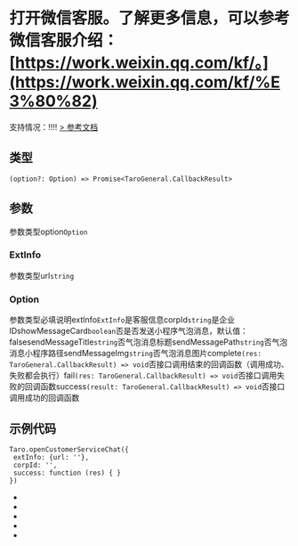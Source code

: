 # 打开微信客服。了解更多信息，可以参考微信客服介绍：[https://work.weixin.qq.com/kf/。](https://work.weixin.qq.com/kf/%E3%80%82)
支持情况：!!!!
[> 参考文档
](https://developers.weixin.qq.com/miniprogram/dev/api/open-api/service-chat/wx.openCustomerServiceChat.html)
## 类型[​](openCustomerServiceChat.html#类型)
```tsx
(option?: Option) => Promise<TaroGeneral.CallbackResult>
```

## 参数[​](openCustomerServiceChat.html#参数)
参数类型option`Option`
### ExtInfo[​](openCustomerServiceChat.html#extinfo)
参数类型url`string`
### Option[​](openCustomerServiceChat.html#option)
参数类型必填说明extInfo`ExtInfo`是客服信息corpId`string`是企业IDshowMessageCard`boolean`否是否发送小程序气泡消息，默认值：falsesendMessageTitle`string`否气泡消息标题sendMessagePath`string`否气泡消息小程序路径sendMessageImg`string`否气泡消息图片complete`(res: TaroGeneral.CallbackResult) => void`否接口调用结束的回调函数（调用成功、失败都会执行）fail`(res: TaroGeneral.CallbackResult) => void`否接口调用失败的回调函数success`(result: TaroGeneral.CallbackResult) => void`否接口调用成功的回调函数
## 示例代码[​](openCustomerServiceChat.html#示例代码)
```tsx
Taro.openCustomerServiceChat({
 extInfo: {url: ''},
 corpId: '',
 success: function (res) { }
})
```

- 
- 

- 
- 

-

